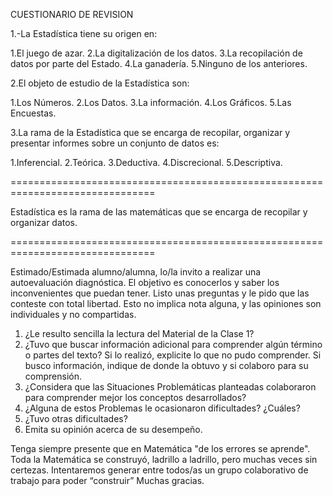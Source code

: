 CUESTIONARIO DE REVISION 
 
1.-La Estadística tiene su origen en: 
 
1.El juego de azar. 
2.La digitalización de los datos. 
3.La recopilación de datos por parte del Estado. 
4.La ganadería. 
5.Ninguno de los anteriores. 
 
2.El objeto de estudio de la Estadística son: 
 
1.Los Números. 
2.Los Datos. 
3.La información. 
4.Los Gráficos. 
5.Las Encuestas. 
 
3.La rama de la Estadística que se encarga de recopilar, organizar y 
presentar informes sobre un conjunto de datos es: 
 
1.Inferencial. 
2.Teórica. 
3.Deductiva. 
4.Discrecional. 
5.Descriptiva.  

===============================================================================

Estadística es la rama de las matemáticas que se encarga de recopilar y organizar datos.

===============================================================================

Estimado/Estimada alumno/alumna, lo/la invito a realizar una autoevaluación diagnóstica. El objetivo es conocerlos y saber los inconvenientes que puedan tener. Listo unas preguntas y le pido que las conteste con total libertad. Esto no implica nota alguna, y las opiniones son individuales y no compartidas.

1) ¿Le resulto sencilla la lectura del Material de la Clase 1?
2) ¿Tuvo que buscar información adicional para comprender algún término o partes del texto? Si lo realizó, explicite lo que no pudo comprender. Si busco información, indique de donde la obtuvo y si colaboro para su comprensión.
3) ¿Considera que las Situaciones Problemáticas planteadas colaboraron para comprender mejor los conceptos desarrollados?
4) ¿Alguna de estos Problemas le ocasionaron dificultades? ¿Cuáles?
5) ¿Tuvo otras dificultades?
6) Emita su opinión acerca de su desempeño.

Tenga siempre presente que en Matemática "de los errores se aprende". Toda la Matemática se construyó, ladrillo a ladrillo, pero muchas veces sin certezas.
Intentaremos generar entre todos/as un grupo colaborativo de trabajo para poder “construir”
Muchas gracias.